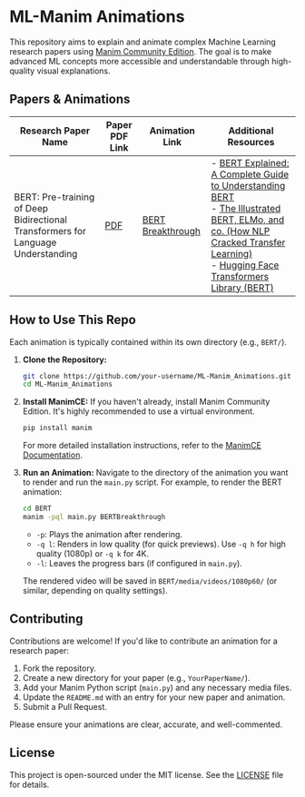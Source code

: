 # ML-Manim Animations

This repository aims to explain and animate complex Machine Learning research papers using [Manim Community Edition](https://www.manim.community/). The goal is to make advanced ML concepts more accessible and understandable through high-quality visual explanations.

## Papers & Animations

| Research Paper Name                                            | Paper PDF Link                             | Animation Link                                 | Additional Resources                                                                                                                                                                                                                                                                                                                                                                                                                                                                                                                 |
|----------------------------------------------------------------|--------------------------------------------|------------------------------------------------|------------------------------------------------------------------------------------------------------------------------------------------------------------------------------------------------------------------------------------------------------------------------------------------------------------------------------------------------------------------------------------------------------------------------------------------------------------------------------------------------------------------------------------|
| BERT: Pre-training of Deep Bidirectional Transformers for Language Understanding | [PDF](https://arxiv.org/pdf/1810.04805) | [BERT Breakthrough](BERT/media/videos/1080p60/BERTBreakthrough.mp4) | - [BERT Explained: A Complete Guide to Understanding BERT](https://towardsdatascience.com/bert-explained-a-complete-guide-with-theory-and-code-implementation-f6153b81177b)<br/>- [The Illustrated BERT, ELMo, and co. (How NLP Cracked Transfer Learning)](https://jalammar.github.io/illustrated-bert/)<br/>- [Hugging Face Transformers Library (BERT)](https://huggingface.co/docs/transformers/model_doc/bert) |

## How to Use This Repo

Each animation is typically contained within its own directory (e.g., `BERT/`).

1.  **Clone the Repository:**
    ```bash
    git clone https://github.com/your-username/ML-Manim_Animations.git
    cd ML-Manim_Animations
    ```

2.  **Install ManimCE:**
    If you haven't already, install Manim Community Edition. It's highly recommended to use a virtual environment.
    ```bash
    pip install manim
    ```
    For more detailed installation instructions, refer to the [ManimCE Documentation](https://www.manim.community/en/stable/installation.html).

3.  **Run an Animation:**
    Navigate to the directory of the animation you want to render and run the `main.py` script.
    For example, to render the BERT animation:
    ```bash
    cd BERT
    manim -pql main.py BERTBreakthrough
    ```
    *   `-p`: Plays the animation after rendering.
    *   `-q l`: Renders in low quality (for quick previews). Use `-q h` for high quality (1080p) or `-q k` for 4K.
    *   `-l`: Leaves the progress bars (if configured in `main.py`).

    The rendered video will be saved in `BERT/media/videos/1080p60/` (or similar, depending on quality settings).

## Contributing

Contributions are welcome! If you'd like to contribute an animation for a research paper:

1.  Fork the repository.
2.  Create a new directory for your paper (e.g., `YourPaperName/`).
3.  Add your Manim Python script (`main.py`) and any necessary media files.
4.  Update the `README.md` with an entry for your new paper and animation.
5.  Submit a Pull Request.

Please ensure your animations are clear, accurate, and well-commented.

## License

This project is open-sourced under the MIT license. See the [LICENSE](LICENSE) file for details. 